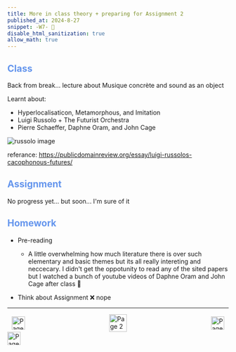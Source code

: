 ```yaml
---
title: More in class theory + preparing for Assignment 2
published_at: 2024-8-27
snippet: -W7- 🤷
disable_html_sanitization: true
allow_math: true
---
```


<h2 style="color:CornflowerBlue;">Class</h2>
Back from break... lecture about Musique concrète and sound as an object

Learnt about:
 - Hyperlocalisaticon, Metamorphous, and Imitation
 - Luigi Russolo + The Futurist Orchestra
 - Pierre Schaeffer, Daphne Oram, and John Cage

![russolo image](/w7/russolo-feature.jpeg)

referance: https://publicdomainreview.org/essay/luigi-russolos-cacophonous-futures/ 

<h2 style="color:CornflowerBlue;">Assignment</h2>

No progress yet... but soon... I'm sure of it

<h2 style="color:CornflowerBlue;">Homework</h2>

- Pre-reading
    - A little overwhelming how much literature there is over such elementary and basic themes but its all really intereting and neccecary. I didn't get the oppotunity to read any of the sited papers but I watched a bunch of youtube videos of Daphne Oram and John Cage after class 🤔

- Think about Assignment 
❌ nope

---
<style>
.container {
    display: flex;
    justify-content: space-between;
    align-items: center;
    padding: 0 10px; /* Optional: Add some padding if needed */
}

.button {
    display: flex;
    align-items: center;
    /* Add additional styling for buttons if needed */
}

.button img {
    display: block;
}
</style>


<body>
    <div class="container">
        <a href="/02-downloading-reaper" class="button left">
            <img id= "back_id" src="/Images/white/1.png" width="30" height="30" alt="Page 1">
        </a>
        <a href="/" class="button middle">
            <img id= "home_id" src="/Images/white/2.png" width="40" height="40" alt="Page 2">
        </a>
        <a href="/04-working-on-assignment" class="button right">
            <img id= "next_id" src="/Images/white/3.png" width="30" height="30" alt="Page 3">
        </a>
    </div>
</body>


<img src="/Images/white/0.png" width="30" height="30" alt="Page 3">